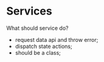 # Services

What should service do?

- request data api and throw error;
- dispatch state actions;
- should be a class;
